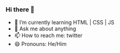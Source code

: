 ### Hi there 👋

<!--
**sonimonish00/sonimonish00** is a ✨ _special_ ✨ repository because its `README.md` (this file) appears on your GitHub profile.
-->

- 🌱 I’m currently learning HTML | CSS | JS
- 💬 Ask me about anything
- 📫 How to reach me: twitter
- 😄 Pronouns: He/Him

